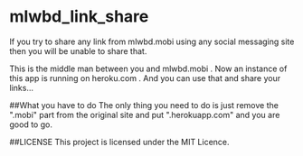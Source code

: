 # mlwbd_link_share
If you try to share any link from mlwbd.mobi using any 
social messaging site then you will be unable to share that.

This is the middle man between you and mlwbd.mobi .
Now an instance of this app is running on heroku.com .
And you can use that and share your links...

##What you have to do
The only thing you need to do is just remove the ".mobi" 
part from the original site and put ".herokuapp.com" and you
are good to go. 

##LICENSE
This project is licensed under the MIT Licence.
